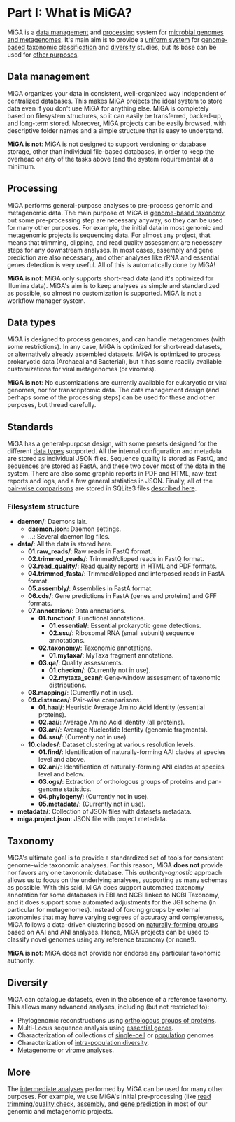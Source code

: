 # Part I: What is MiGA?

MiGA is a [data management](#data-management) and [processing](#processing)
system for [microbial genomes and metagenomes](#data-types). It's main aim is
to provide a [uniform system](#standards) for
[genome-based taxonomic classification](#taxonomy) and [diversity](#diversity)
studies, but its base can be used for [other purposes](#more).

## Data management

MiGA organizes your data in consistent, well-organized way independent of
centralized databases. This makes MiGA projects the ideal system to store data
even if you don't use MiGA for anything else. MiGA is completely based on
filesystem structures, so it can easily be transferred, backed-up, and long-term
stored. Moreover, MiGA projects can be easily browsed, with descriptive folder
names and a simple structure that is easy to understand.

**MiGA is not**: MiGA is not designed to support versioning or database storage,
other than individual file-based databases, in order to keep the overhead on 
any of the tasks above (and the system requirements) at a minimum.

## Processing

MiGA performs general-purpose analyses to pre-process genomic and metagenomic
data. The main purpose of MiGA is [genome-based taxonomy](#taxonomy), but some
pre-processing step are necessary anyway, so they can be used for many other
purposes. For example, the initial data in most genomic and metagenomic projects
is sequencing data. For almost any project, that means that trimming, clipping,
and read quality assessment are necessary steps for any downstream analyses.
In most cases, assembly and gene prediction are also necessary, and other
analyses like rRNA and essential genes detection is very useful. All of this is
automatically done by MiGA!

**MiGA is not**: MiGA only supports short-read data (and it's optimized for
Illumina data). MiGA's aim is to keep analyses as simple and standardized as
possible, so almost no customization is supported. MiGA is not a workflow
manager system.

## Data types

MiGA is designed to process genomes, and can handle metagenomes (with some
restrictions). In any case, MiGA is optimized for short-read datasets, or
alternatively already assembled datasets. MiGA is optimized to process
prokaryotic data (Archaeal and Bacterial), but it has some readily available
customizations for viral metagenomes (or viromes).

**MiGA is not**: No customizations are currently available for eukaryotic
or viral genomes, nor for transcriptomic data. The data management design
(and perhaps some of the processing steps) can be used for these and other
purposes, but thread carefully.

## Standards

MiGA has a general-purpose design, with some presets designed for the different
[data types](../part2/types.md) supported. All the internal configuration and
metadata are stored as individual JSON files. Sequence quality is stored as
FastQ, and sequences are stored as FastA, and these two cover most of the data
in the system. There are also some graphic reports in PDF and HTML, raw-text
reports and logs, and a few general statistics in JSON. Finally, all of the
[pair-wise comparisons](../part2/distances.md) are stored in SQLite3 files
[described here](../part2/distances.md#sqlite3-schema).

### Filesystem structure

+ **daemon/**: Daemons lair.
  + **daemon.json**: Daemon settings.
  + ...: Several daemon log files.
+ **data/**: All the data is stored here.
  + **01.raw_reads/**: Raw reads in FastQ format.
  + **02.trimmed_reads/**: Trimmed/clipped reads in FastQ format.
  + **03.read_quality/**: Read quality reports in HTML and PDF formats.
  + **04.trimmed_fasta/**: Trimmed/clipped and interposed reads in FastA format.
  + **05.assembly/**: Assemblies in FastA format.
  + **06.cds/**: Gene predictions in FastA (genes and proteins) and GFF formats.
  + **07.annotation/**: Data annotations.
    + **01.function/**: Functional annotations.
      + **01.essential/**: Essential prokaryotic gene detections.
      + **02.ssu/**: Ribosomal RNA (small subunit) sequence annotations.
    + **02.taxonomy/**: Taxonomic annotations.
      + **01.mytaxa/**: MyTaxa fragment annotations.
    + **03.qa/**: Quality assessments.
      + **01.checkm/**: (Currently not in use).
      + **02.mytaxa_scan/**: Gene-window assessment of taxonomic distributions.
  + **08.mapping/**: (Currently not in use).
  + **09.distances/**: Pair-wise comparisons.
    + **01.haai/**: Heuristic Average Amino Acid Identity (essential proteins).
    + **02.aai/**: Average Amino Acid Identity (all proteins).
    + **03.ani/**: Average Nucleotide Identity (genomic fragments).
    + **04.ssu/**: (Currently not in use).
  + **10.clades/**: Dataset clustering at various resolution levels.
    + **01.find/**: Identification of naturally-forming AAI clades at species
      level and above.
    + **02.ani/**: Identification of naturally-forming ANI clades at species
      level and below.
    + **03.ogs/**: Extraction of orthologous groups of proteins and pan-genome
      statistics.
    + **04.phylogeny/**: (Currently not in use).
    + **05.metadata/**: (Currently not in use).
+ **metadata/**: Collection of JSON files with datasets metadata.
+ **miga.project.json**: JSON file with project metadata.

## Taxonomy

MiGA's ultimate goal is to provide a standardized set of tools for consistent
genome-wide taxonomic analyses. For this reason, MiGA **does not** provide nor
favors any one taxonomic database. This *authority-agnostic* approach allows us
to focus on the underlying analyses, supporting as many schemas as possible.
With this said, MiGA does support automated taxonomy annotation for some
databases in EBI and NCBI linked to NCBI Taxonomy, and it does support some
automated adjustments for the JGI schema (in particular for metagenomes).
Instead of forcing groups by external taxonomies that may have varying degrees
of accuracy and completeness, MiGA follows a data-driven clustering based on
[naturally-forming groups](part2/clustering.md) based on AAI and ANI analyses.
Hence, MiGA projects can be used to classify novel genomes using any reference
taxonomy (or none!).

**MiGA is not**: MiGA does not provide nor endorse any particular taxonomic
authority.

## Diversity

MiGA can catalogue datasets, even in the absence of a reference taxonomy. This
allows many advanced analyses, including (but not restricted to):

* Phylogenomic reconstructions using
  [orthologous groups of proteins](part5/workflow.md#ogs).
* Multi-Locus sequence analysis using
  [essential genes](part5/workflow.md#essential-genes).
* Characterization of collections of
  [single-cell](part2/types.md#single-cell-genome) or
  [population](part2/types.md#population-genome) genomes
* Characterization of
  [intra-population diversity](part2/clustering.md#ani-clades).
* [Metagenome](part2/types.md#metagenome) or [virome](part2/types.md#virome)
  analyses.

## More

The [intermediate analyses](part5/workflow.md) performed by MiGA can be used for
many other purposes. For example, we use MiGA's initial pre-processing (like
[read trimming](part5/workflow.md#trimmed_reads)/[quality check](part5/workflow.md#read_quality),
[assembly](part5/workflow.md#assembly), and
[gene prediction](part5/workflow.md#cds) in most of our genomic and metagenomic
projects.
